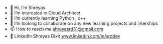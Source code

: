 - 👋 Hi, I’m Shreyas
- 👀 I’m interested in Cloud Architect 
- 🌱 I’m currently learning Python , c++
- 💞️ I’m looking to collaborate on any new learning projects and interships
- 📫 How to reach me shreyasrd31@gmail.com
- 🔗 LinkedIn Shreyas Dixit www.linkedin.com/in/srddev
<!---
SRDdev/SRDdev is a ✨ special ✨ repository because its `README.md` (this file) appears on your GitHub profile.
You can click the Preview link to take a look at your changes.
--->

